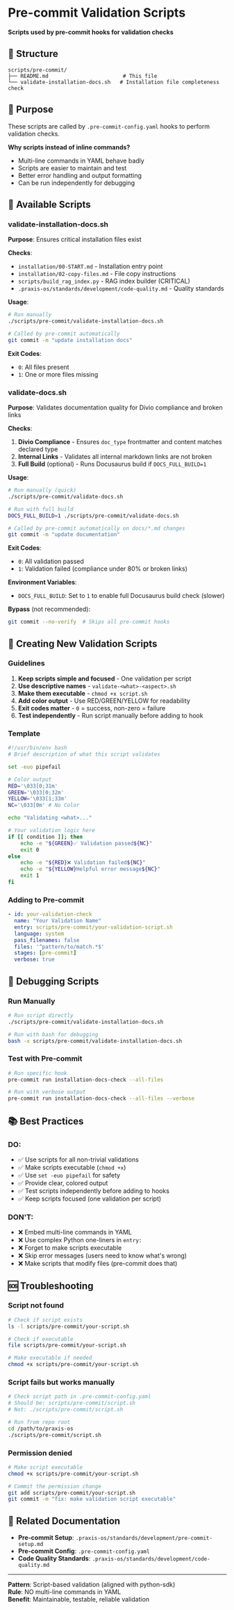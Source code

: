 # Pre-commit Validation Scripts

**Scripts used by pre-commit hooks for validation checks**

## 📁 Structure

```
scripts/pre-commit/
├── README.md                        # This file
└── validate-installation-docs.sh   # Installation file completeness check
```

## 🎯 Purpose

These scripts are called by `.pre-commit-config.yaml` hooks to perform validation checks. 

**Why scripts instead of inline commands?**
- Multi-line commands in YAML behave badly
- Scripts are easier to maintain and test
- Better error handling and output formatting
- Can be run independently for debugging

## 📜 Available Scripts

### validate-installation-docs.sh

**Purpose**: Ensures critical installation files exist

**Checks**:
- `installation/00-START.md` - Installation entry point
- `installation/02-copy-files.md` - File copy instructions
- `scripts/build_rag_index.py` - RAG index builder (CRITICAL)
- `.praxis-os/standards/development/code-quality.md` - Quality standards

**Usage**:
```bash
# Run manually
./scripts/pre-commit/validate-installation-docs.sh

# Called by pre-commit automatically
git commit -m "update installation docs"
```

**Exit Codes**:
- `0`: All files present
- `1`: One or more files missing

### validate-docs.sh

**Purpose**: Validates documentation quality for Divio compliance and broken links

**Checks**:
1. **Divio Compliance** - Ensures `doc_type` frontmatter and content matches declared type
2. **Internal Links** - Validates all internal markdown links are not broken
3. **Full Build** (optional) - Runs Docusaurus build if `DOCS_FULL_BUILD=1`

**Usage**:
```bash
# Run manually (quick)
./scripts/pre-commit/validate-docs.sh

# Run with full build
DOCS_FULL_BUILD=1 ./scripts/pre-commit/validate-docs.sh

# Called by pre-commit automatically on docs/*.md changes
git commit -m "update documentation"
```

**Exit Codes**:
- `0`: All validation passed
- `1`: Validation failed (compliance under 80% or broken links)

**Environment Variables**:
- `DOCS_FULL_BUILD`: Set to `1` to enable full Docusaurus build check (slower)

**Bypass** (not recommended):
```bash
git commit --no-verify  # Skips all pre-commit hooks
```

## 🔧 Creating New Validation Scripts

### Guidelines

1. **Keep scripts simple and focused** - One validation per script
2. **Use descriptive names** - `validate-<what>-<aspect>.sh`
3. **Make them executable** - `chmod +x script.sh`
4. **Add color output** - Use RED/GREEN/YELLOW for readability
5. **Exit codes matter** - `0` = success, non-zero = failure
6. **Test independently** - Run script manually before adding to hook

### Template

```bash
#!/usr/bin/env bash
# Brief description of what this script validates

set -euo pipefail

# Color output
RED='\033[0;31m'
GREEN='\033[0;32m'
YELLOW='\033[1;33m'
NC='\033[0m' # No Color

echo "Validating <what>..."

# Your validation logic here
if [[ condition ]]; then
    echo -e "${GREEN}✅ Validation passed${NC}"
    exit 0
else
    echo -e "${RED}❌ Validation failed${NC}"
    echo -e "${YELLOW}Helpful error message${NC}"
    exit 1
fi
```

### Adding to Pre-commit

```yaml
- id: your-validation-check
  name: "Your Validation Name"
  entry: scripts/pre-commit/your-validation-script.sh
  language: system
  pass_filenames: false
  files: '^pattern/to/match.*$'
  stages: [pre-commit]
  verbose: true
```

## 🐛 Debugging Scripts

### Run Manually

```bash
# Run script directly
./scripts/pre-commit/validate-installation-docs.sh

# Run with bash for debugging
bash -x scripts/pre-commit/validate-installation-docs.sh
```

### Test with Pre-commit

```bash
# Run specific hook
pre-commit run installation-docs-check --all-files

# Run with verbose output
pre-commit run installation-docs-check --all-files --verbose
```

## 📚 Best Practices

### DO:
- ✅ Use scripts for all non-trivial validations
- ✅ Make scripts executable (`chmod +x`)
- ✅ Use `set -euo pipefail` for safety
- ✅ Provide clear, colored output
- ✅ Test scripts independently before adding to hooks
- ✅ Keep scripts focused (one validation per script)

### DON'T:
- ❌ Embed multi-line commands in YAML
- ❌ Use complex Python one-liners in `entry:`
- ❌ Forget to make scripts executable
- ❌ Skip error messages (users need to know what's wrong)
- ❌ Make scripts that modify files (pre-commit does that)

## 🆘 Troubleshooting

### Script not found

```bash
# Check if script exists
ls -l scripts/pre-commit/your-script.sh

# Check if executable
file scripts/pre-commit/your-script.sh

# Make executable if needed
chmod +x scripts/pre-commit/your-script.sh
```

### Script fails but works manually

```bash
# Check script path in .pre-commit-config.yaml
# Should be: scripts/pre-commit/script.sh
# Not: ./scripts/pre-commit/script.sh

# Run from repo root
cd /path/to/praxis-os
./scripts/pre-commit/script.sh
```

### Permission denied

```bash
# Make script executable
chmod +x scripts/pre-commit/your-script.sh

# Commit the permission change
git add scripts/pre-commit/your-script.sh
git commit -m "fix: make validation script executable"
```

## 📖 Related Documentation

- **Pre-commit Setup**: `.praxis-os/standards/development/pre-commit-setup.md`
- **Pre-commit Config**: `.pre-commit-config.yaml`
- **Code Quality Standards**: `.praxis-os/standards/development/code-quality.md`

---

**Pattern**: Script-based validation (aligned with python-sdk)  
**Rule**: NO multi-line commands in YAML  
**Benefit**: Maintainable, testable, reliable validation

